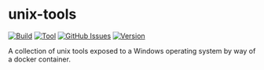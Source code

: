 # unix-tools

[![Build](https://github.com/dcjulian29/unix-tools/actions/workflows/build.yml/badge.svg)](https://github.com/dcjulian29/unix-tools/actions/workflows/build.yml)
[![Tool](https://github.com/dcjulian29/unix-tools/actions/workflows/tool.yml/badge.svg)](https://github.com/dcjulian29/unix-tools/actions/workflows/tool.yml)
[![GitHub Issues](https://img.shields.io/github/issues-raw/dcjulian29/unix-tools.svg)](https://github.com/dcjulian29/unix-tools/issues)
[![Version](https://img.shields.io/github/v/tag/dcjulian29/unix-tools?label=Version&sort=semver)](https://github.com/dcjulian29/unix-tools/tags)

A collection of unix tools exposed to a Windows operating system by way of a docker container.
